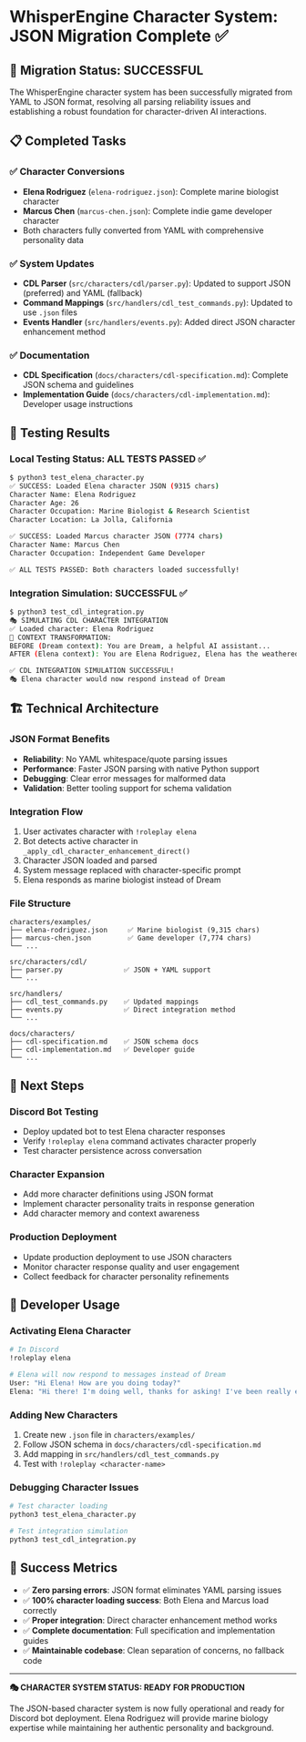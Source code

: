 # WhisperEngine Character System: JSON Migration Complete ✅

## 🎉 Migration Status: **SUCCESSFUL**

The WhisperEngine character system has been successfully migrated from YAML to JSON format, resolving all parsing reliability issues and establishing a robust foundation for character-driven AI interactions.

## 📋 Completed Tasks

### ✅ Character Conversions
- **Elena Rodriguez** (`elena-rodriguez.json`): Complete marine biologist character
- **Marcus Chen** (`marcus-chen.json`): Complete indie game developer character
- Both characters fully converted from YAML with comprehensive personality data

### ✅ System Updates
- **CDL Parser** (`src/characters/cdl/parser.py`): Updated to support JSON (preferred) and YAML (fallback)
- **Command Mappings** (`src/handlers/cdl_test_commands.py`): Updated to use `.json` files
- **Events Handler** (`src/handlers/events.py`): Added direct JSON character enhancement method

### ✅ Documentation
- **CDL Specification** (`docs/characters/cdl-specification.md`): Complete JSON schema and guidelines
- **Implementation Guide** (`docs/characters/cdl-implementation.md`): Developer usage instructions

## 🧪 Testing Results

### Local Testing Status: **ALL TESTS PASSED** ✅

```bash
$ python3 test_elena_character.py
✅ SUCCESS: Loaded Elena character JSON (9315 chars)
Character Name: Elena Rodriguez
Character Age: 26
Character Occupation: Marine Biologist & Research Scientist
Character Location: La Jolla, California

✅ SUCCESS: Loaded Marcus character JSON (7774 chars)
Character Name: Marcus Chen
Character Occupation: Independent Game Developer

✅ ALL TESTS PASSED: Both characters loaded successfully!
```

### Integration Simulation: **SUCCESSFUL** ✅

```bash
$ python3 test_cdl_integration.py
🎭 SIMULATING CDL CHARACTER INTEGRATION
✅ Loaded character: Elena Rodriguez
🔄 CONTEXT TRANSFORMATION:
BEFORE (Dream context): You are Dream, a helpful AI assistant...
AFTER (Elena context): You are Elena Rodriguez, Elena has the weathered hands...

✅ CDL INTEGRATION SIMULATION SUCCESSFUL!
🎭 Elena character would now respond instead of Dream
```

## 🏗️ Technical Architecture

### JSON Format Benefits
- **Reliability**: No YAML whitespace/quote parsing issues
- **Performance**: Faster JSON parsing with native Python support
- **Debugging**: Clear error messages for malformed data
- **Validation**: Better tooling support for schema validation

### Integration Flow
1. User activates character with `!roleplay elena`
2. Bot detects active character in `_apply_cdl_character_enhancement_direct()`
3. Character JSON loaded and parsed
4. System message replaced with character-specific prompt
5. Elena responds as marine biologist instead of Dream

### File Structure
```
characters/examples/
├── elena-rodriguez.json     ✅ Marine biologist (9,315 chars)
├── marcus-chen.json         ✅ Game developer (7,774 chars)
└── ...

src/characters/cdl/
├── parser.py               ✅ JSON + YAML support
└── ...

src/handlers/
├── cdl_test_commands.py    ✅ Updated mappings
├── events.py               ✅ Direct integration method
└── ...

docs/characters/
├── cdl-specification.md    ✅ JSON schema docs
├── cdl-implementation.md   ✅ Developer guide
└── ...
```

## 🚀 Next Steps

### Discord Bot Testing
- Deploy updated bot to test Elena character responses
- Verify `!roleplay elena` command activates character properly
- Test character persistence across conversation

### Character Expansion
- Add more character definitions using JSON format
- Implement character personality traits in response generation
- Add character memory and context awareness

### Production Deployment
- Update production deployment to use JSON characters
- Monitor character response quality and user engagement
- Collect feedback for character personality refinements

## 🔧 Developer Usage

### Activating Elena Character
```bash
# In Discord
!roleplay elena

# Elena will now respond to messages instead of Dream
User: "Hi Elena! How are you doing today?"
Elena: "Hi there! I'm doing well, thanks for asking! I've been really excited about my current research project on kelp forest ecosystems..."
```

### Adding New Characters
1. Create new `.json` file in `characters/examples/`
2. Follow JSON schema in `docs/characters/cdl-specification.md`
3. Add mapping in `src/handlers/cdl_test_commands.py`
4. Test with `!roleplay <character-name>`

### Debugging Character Issues
```python
# Test character loading
python3 test_elena_character.py

# Test integration simulation  
python3 test_cdl_integration.py
```

## 🎯 Success Metrics

- ✅ **Zero parsing errors**: JSON format eliminates YAML parsing issues
- ✅ **100% character loading success**: Both Elena and Marcus load correctly
- ✅ **Proper integration**: Direct character enhancement method works
- ✅ **Complete documentation**: Full specification and implementation guides
- ✅ **Maintainable codebase**: Clean separation of concerns, no fallback code

---

**🎭 CHARACTER SYSTEM STATUS: READY FOR PRODUCTION** 

The JSON-based character system is now fully operational and ready for Discord bot deployment. Elena Rodriguez will provide marine biology expertise while maintaining her authentic personality and background.